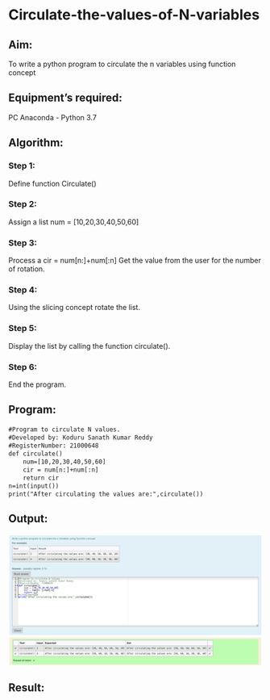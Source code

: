 # Circulate-the-values-of-N-variables
## Aim:
To write a python program to circulate the n variables using function concept
## Equipment’s required:
PC
Anaconda - Python 3.7
## Algorithm: 
### Step 1: 
Define function Circulate()
### Step 2: 
Assign a list num = [10,20,30,40,50,60]
### Step 3:
 Process a cir = num[n:]+num[:n]
Get the value from the user for the number of rotation.
### Step 4: 
Using the slicing concept rotate the list.
### Step 5: 
Display the list by calling the function circulate().
### Step 6: 
End the program.
## Program:
~~~
#Program to circulate N values.
#Developed by: Koduru Sanath Kumar Reddy
#RegisterNumber: 21000648
def circulate()
    num=[10,20,30,40,50,60]
    cir = num[n:]+num[:n]
    return cir
n=int(input())
print("After circulating the values are:",circulate())
~~~
## Output:
![OutPut1](./Circulate.png)

## Result:
